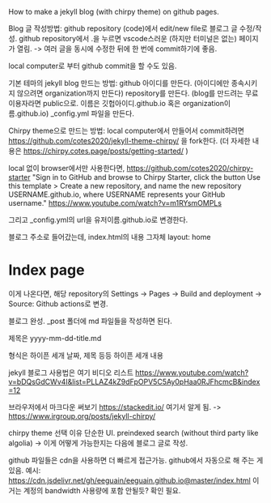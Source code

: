 ---
---

How to make a jekyll blog (with chirpy theme) on github pages.

Blog 글 작성방법:
github repository (code)에서 edit/new file로 블로그 글 수정/작성.
github repository에서 .을 누르면 vscode스러운 (하지만 터미널은 없는) 페이지가 열림. -> 여러 글을 동시에 수정한 뒤에 한 번에 commit하기에 좋음.

local computer로 부터 github commit을 할 수도 있음.


기본 테마의 jekyll blog 만드는 방법:
github 아이디를 만든다. (아이디에만 종속시키지 않으려면 organization까지 만든다)
repository를 만든다. (blog를 만드려는 무료 이용자라면 public으로. 이름은 깃헙아이디.github.io 혹은 organization이름.github.io)
_config.yml 파일을 만든다.


Chirpy theme으로 만드는 방법: 
local computer에서 만들어서 commit하려면 https://github.com/cotes2020/jekyll-theme-chirpy/ 을 fork한다.
(더 자세한 내용은 https://chirpy.cotes.page/posts/getting-started/ )

local 없이 browser에서만 사용한다면, 
https://github.com/cotes2020/chirpy-starter
"Sign in to GitHub and browse to Chirpy Starter, click the button Use this template > Create a new repository, and name the new repository USERNAME.github.io, where USERNAME represents your GitHub username."
https://www.youtube.com/watch?v=m1RYsmOMPLs

그리고 _config.yml의 url을 유저이름.github.io로 변경한다.

블로그 주소로 들어갔는데, index.html의 내용 그자체 
layout: home
# Index page
이게 나온다면, 해당 repository의 Settings -> Pages -> Build and deployment -> Source: Github actions로 변경.

블로그 완성.
_post 폴더에 md 파일들을 작성하면 된다.

제목은 yyyy-mm-dd-title.md

형식은
하이픈 세개
날짜, 제목 등등
하이픈 세개
내용

jekyll 블로그 사용법은 여기 비디오 리스트
https://www.youtube.com/watch?v=bDQsGdCWv4I&list=PLLAZ4kZ9dFpOPV5C5Ay0pHaa0RJFhcmcB&index=12

브라우저에서 마크다운 써보기
https://stackedit.io/
여기서 알게 됨. -> https://www.irgroup.org/posts/jekyll-chirpy/

chirpy theme 선택 이유
단순한 UI.
preindexed search (without third party like algolia) -> 이게 어떻게 가능한지는 다음에 블로그 글로 작성.


github 파일들은 cdn을 사용하면 더 빠르게 접근가능. 
github에서 자동으로 해 주는 게 있음. 예시: https://cdn.jsdelivr.net/gh/eeguain/eeguain.github.io@master/index.html 
이거는 계정의 bandwidth 사용량에 포함 안될듯? 확인 필요.
